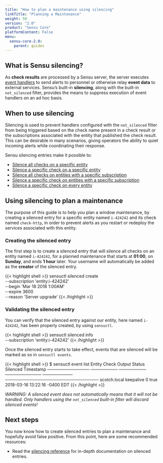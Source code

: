 ```yaml
---
title: "How to plan a maintenance using silencing"
linkTitle: "Planning a Maintenance"
weight: 50
version: "2.0"
product: "Sensu Core"
platformContent: False
menu: 
  sensu-core-2.0:
    parent: guides
---
```


## What is Sensu silencing?

As **check results** are processed by a Sensu server, the server executes [event
handlers][1] to send alerts to personnel or otherwise relay **event data** to
external services. Sensu’s built-in **silencing**, along with the built-in
`not_silenced` filter, provides the means to suppress execution of event
handlers on an ad hoc basis.

## When to use silencing 

Silencing is used to prevent handlers configured with the `not_silenced` filter
from being triggered based on the check name present in a check result or the
subscriptions associated with the entity that published the check result. This
can be desirable in many scenarios, giving operators the ability to quiet
incoming alerts while coordinating their response.

Sensu silencing entries make it possible to:

* [Silence all checks on a specific entity][2]
* [Silence a specific check on a specific entity][3]
* [Silence all checks on entities with a specific subscription][4]
* [Silence a specific check on entities with a specific subscription][5]
* [Silence a specific check on every entity][6]

## Using silencing to plan a maintenance

The purpose of this guide is to help you plan a window maintenance, by creating
a silenced entry for a specific entity named `i-424242` and its check named
`check-http`, in order to prevent alerts as you restart or redeploy the services
associated with this entity.

### Creating the silenced entry

The first step is to create a silenced entry that will silence all checks on an
entity named `i-424242`, for a planned maintenance that starts at **01:00**, on
**Sunday**, and ends **1 hour** later. Your username will automatically be added
as the **creator** of the silenced entry.

{{< highlight shell >}}
sensuctl silenced create \
--subscription 'entity:i-424242' \
--begin 'Mar 18 2018 1:00AM' \
--expire 3600 \
--reason 'Server upgrade'
{{< /highlight >}}

### Validating the silenced entry

You can verify that the silenced entry against our entity, here named
`i-424242`, has been properly created, by using `sensuctl`.

{{< highlight shell >}}
sensuctl silenced info \
--subscription 'entity:i-424242'
{{< /highlight >}}

Once the silenced entry starts to take effect, events that are silenced will be
marked as so in `sensuctl events`.

{{< highlight shell >}}
$ sensuctl event list
     Entity         Check        Output       Status     Silenced          Timestamp
 ──────────────   ─────────    ─────────   ──────────── ────────── ───────────────────────────────
  scotch.local    keepalive                     0          true     2018-03-16 13:22:16 -0400 EDT
{{< /highlight >}}

_WARNING: A silenced event does not automatically means that it will not be
handled. Only handlers using the `not_silenced` built-in filter will discard
silenced events!_

## Next steps

You now know how to create silenced entries to plan a maintenance and hopefully
avoid false positive. From this point, here are some recommended resources:

* Read the [silencing reference][7] for in-depth documentation on silenced entries.

[1]: #
[2]: ../../reference/silencing/#silence-all-checks-on-a-specific-entity
[3]: ../../reference/silencing/#silence-a-specific-check-on-a-specific-entity
[4]: ../../reference/silencing/#silence-all-checks-on-entities-with-a-specific-subscription
[5]: ../../reference/silencing/#silence-a-specific-check-on-entities-with-a-specific-subscription
[6]: ../../reference/silencing/#silence-a-specific-check-on-every-entity
[7]: ../../reference/silencing/
